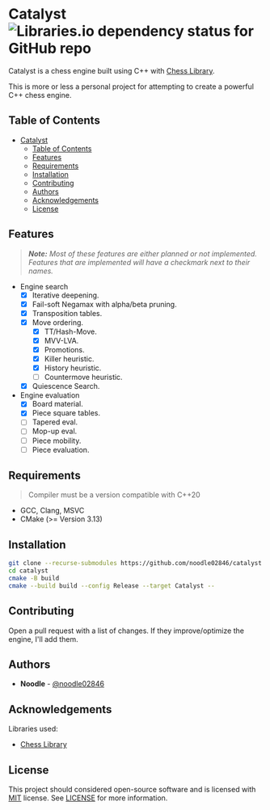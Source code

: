 # Catalyst ![Libraries.io dependency status for GitHub repo](https://img.shields.io/librariesio/github/Disservin/chess-library)

Catalyst is a chess engine built using C++ with [Chess Library](https://github.com/Disservin/chess-library).

This is more or less a personal project for attempting to create a powerful C++ chess engine.

## Table of Contents
- [Catalyst ](#catalyst-)
  - [Table of Contents](#table-of-contents)
  - [Features](#features)
  - [Requirements](#requirements)
  - [Installation](#installation)
  - [Contributing](#contributing)
  - [Authors](#authors)
  - [Acknowledgements](#acknowledgements)
  - [License](#license)

## Features

> ***Note:*** *Most of these features are either planned or not implemented.*
> *Features that are implemented will have a checkmark next to their names.*

* Engine search
  * [x] Iterative deepening.
  * [x] Fail-soft Negamax with alpha/beta pruning.
  * [x] Transposition tables.
  * [x] Move ordering.
    * [x] TT/Hash-Move.
    * [x] MVV-LVA.
    * [x] Promotions.
    * [x] Killer heuristic.
    * [x] History heuristic.
    * [ ] Countermove heuristic.
  * [x] Quiescence Search.
* Engine evaluation
  * [x] Board material.
  * [x] Piece square tables.
  * [ ] Tapered eval.
  * [ ] Mop-up eval.
  * [ ] Piece mobility.
  * [ ] Piece evaluation.

## Requirements

> Compiler must be a version compatible with C++20

- GCC, Clang, MSVC
- CMake (>= Version 3.13)

## Installation

```sh
git clone --recurse-submodules https://github.com/noodle02846/catalyst.git
cd catalyst
cmake -B build
cmake --build build --config Release --target Catalyst --
```

## Contributing

Open a pull request with a list of changes. If they improve/optimize the engine, I'll add them.

## Authors

* **Noodle** - [@noodle02846](https://github.com/noodle02846)

## Acknowledgements

Libraries used:
* [Chess Library](https://github.com/Disservin/chess-library)

## License

This project should considered open-source software and is licensed with [MIT](https://tlo.mit.edu/understand-ip/exploring-mit-open-source-license-comprehensive-guide) license. See [LICENSE](LICENSE) for more information.